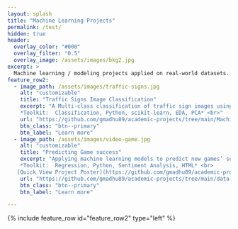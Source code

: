 ```yaml
---
layout: splash
title: "Machine Learning Projects"
permalink: /test/
hidden: true
header:
  overlay_color: "#000"
  overlay_filter: "0.5"
  overlay_image: /assets/images/bkg2.jpg
excerpt: >
  Machine learning / modeling projects applied on real-world datasets.
feature_row2:
  - image_path: /assets/images/traffic-signs.jpg
    alt: "customizable"
    title: "Traffic Signs Image Classification"
    excerpt: "A Multi-class classification of traffic sign images using various ML algorithms aimed at categorization of high impact classes with an accuracy of 93%. <br><br>
    *Toolkit:  Classification, Python, scikit-learn, EDA, PCA* <br>"
    url: "https://github.com/gmadhu89/academic-projects/tree/main/Machine-Learning/traffic-sign-classification"
    btn_class: "btn--primary"
    btn_label: "Learn more"
  - image_path: /assets/images/video-game.jpg
    alt: "customizable"
    title: "Predicting Game success"
    excerpt: "Applying machine learning models to predict new games’ success rate in the current market, along with sentiment analysis of user reviews represented in an interactive visualization. <br><br>
    *Toolkit:  Regression, Python, Sentiment Analysis, HTML* <br>
   [Quick View Project Poster](https://github.com/gmadhu89/academic-projects/blob/main/data-visualization-project/poster/)"
    url: "https://github.com/gmadhu89/academic-projects/tree/main/data-visualization-project"
    btn_class: "btn--primary"
    btn_label: "Learn more"

---
```

{% include feature_row id="feature_row2" type="left" %}
